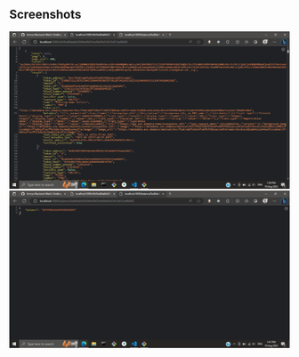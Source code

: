 ## Screenshots

![Screenshot1](https://github.com/lbrnryn/Backend-Web3-Challenge/blob/main/screenshot1.png)
![Screenshot2](https://github.com/lbrnryn/Backend-Web3-Challenge/blob/main/screenshot2.png)